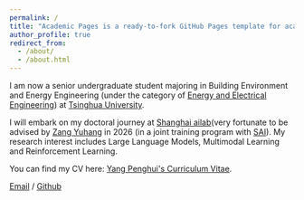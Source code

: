 ```yaml
---
permalink: /
title: "Academic Pages is a ready-to-fork GitHub Pages template for academic personal websites"
author_profile: true
redirect_from: 
  - /about/
  - /about.html
---
```

I am now a senior undergraduate student majoring in Building Environment and Energy Engineering (under the category of [Energy and Electrical Engineering](https://join-tsinghua.edu.cn/info/1061/1276.htm)) at [Tsinghua University](https://www.tsinghua.edu.cn/).

I will embark on my doctoral journey at [Shanghai ailab](https://www.shlab.org.cn/)(very fortunate to be advised by [Zang Yuhang](https://yuhangzang.github.io/) in 2026 (in a joint training program with [SAI](https://soai.sjtu.edu.cn/)). My research interest includes Large Language Models, Multimodal Learning and Reinforcement Learning.

You can find my CV here: [Yang Penghui's Curriculum Vitae](../assets/Curriculum_Vitae.pdf).

[Email](mailto:yph22@mails.tsinghua.edu.cn) / [Github](https://github.com/yph22) 

